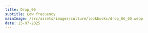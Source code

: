 ```yaml
---
title: Drop_06
subtitle: Low frecuency
mainImage: /src/assets/images/culture/lookbooks/drop_06_00.webp
date: 25-07-2025
---
```

